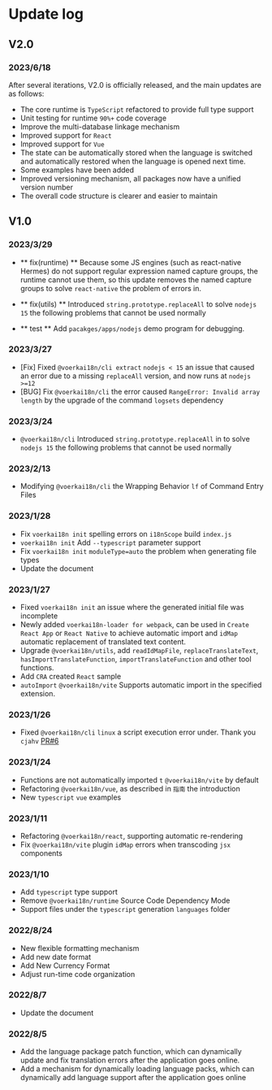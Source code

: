# Update log <!-- {docsify-ignore-all} -->

## V2.0

### 2023/6/18

After several iterations, V2.0 is officially released, and the main updates are as follows:

- The core runtime is `TypeScript` refactored to provide full type support
- Unit testing for runtime `90%+` code coverage
- Improve the multi-database linkage mechanism
- Improved support for `React`
- Improved support for `Vue`
- The state can be automatically stored when the language is switched and automatically restored when the language is opened next time.
- Some examples have been added
- Improved versioning mechanism, all packages now have a unified version number
- The overall code structure is clearer and easier to maintain


## V1.0

### 2023/3/29

- ** fix(runtime) ** Because some JS engines (such as react-native Hermes) do not support regular expression named capture groups, the runtime cannot use them, so this update removes the named capture groups to solve `react-native` the problem of errors in.

- ** fix(utils) ** Introduced `string.prototype.replaceAll` to solve `nodejs 15` the following problems that cannot be used normally

- ** test ** Add `pacakges/apps/nodejs` demo program for debugging.

### 2023/3/27

- [Fix] Fixed `@voerkai18n/cli extract` `nodejs < 15` an issue that caused an error due to a missing `replaceAll` version, and now runs at `nodejs >=12`
- [BUG] Fix `@voerkai18n/cli` the error caused `RangeError: Invalid array length` by the upgrade of the command `logsets` dependency

### 2023/3/24

-  `@voerkai18n/cli` Introduced `string.prototype.replaceAll` in to solve `nodejs 15` the following problems that cannot be used normally

### 2023/2/13

- Modifying `@voerkai18n/cli` the Wrapping Behavior `lf` of Command Entry Files

### 2023/1/28

- Fix `voerkai18n init` spelling errors on `i18nScope` build `index.js`
-  `voerkai18n init` Add `--typescript` parameter support
- Fix `voerkai18n init` `moduleType=auto` the problem when generating file types
- Update the document

### 2023/1/27

- Fixed `voerkai18n init` an issue where the generated initial file was incomplete
- Newly added `voerkai18n-loader for webpack`, can be used in `Create React App` or `React Native` to achieve automatic import and `idMap` automatic replacement of translated text content.
- Upgrade `@voerkai18n/utils`, add `readIdMapFile`, `replaceTranslateText`, `hasImportTranslateFunction`, `importTranslateFunction` and other tool functions.
- Add `CRA` created `React` sample
-  `autoImport` `@voerkai18n/vite` Supports automatic import in the specified extension.

### 2023/1/26

- Fixed `@voerkai18n/cli` `linux` a script execution error under. Thank you `cjahv` [PR#6](https://github.com/zhangfisher/voerka-i18n/pull/6)

### 2023/1/24

- Functions are not automatically imported `t` `@voerkai18n/vite` by default
- Refactoring `@voerkai18n/vue`, as described in `指南` the introduction
- New `typescript` `vue` examples

### 2023/1/11

- Refactoring `@voerkai18n/react`, supporting automatic re-rendering
- Fix `@voerkai18n/vite` plugin `idMap` errors when transcoding `jsx` components

### 2023/1/10

- Add `typescript` type support
- Remove `@voerkai18n/runtime` Source Code Dependency Mode
- Support files under the `typescript` generation `languages` folder

### 2022/8/24

- New flexible formatting mechanism
- Add new date format
- Add New Currency Format
- Adjust run-time code organization

### 2022/8/7

- Update the document

### 2022/8/5

- Add the language package patch function, which can dynamically update and fix translation errors after the application goes online.
- Add a mechanism for dynamically loading language packs, which can dynamically add language support after the application goes online